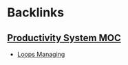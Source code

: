 
# Backlinks
## [Productivity System MOC](<Productivity System MOC.md>)
- [Loops Managing](<Loops Managing.md>)

